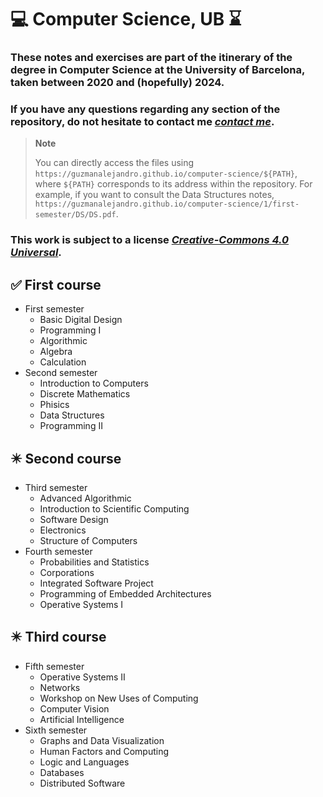 # :computer: Computer Science, UB :hourglass:
### These notes and exercises are part of the itinerary of the degree in Computer Science at the University of Barcelona, taken between 2020 and (hopefully) 2024.
### If you have any questions regarding any section of the repository, do not hesitate to contact me [*contact me*](alejandroguzman.dg@gmail.com).

> **Note**
> 
> You can directly access the files using `https://guzmanalejandro.github.io/computer-science/${PATH}`, where `${PATH}` corresponds to its address within the repository. For example, if you want to consult the Data Structures notes, `https://guzmanalejandro.github.io/computer-science/1/first-semester/DS/DS.pdf`.

### This work is subject to a license [*Creative-Commons 4.0 Universal*](https://creativecommons.org/licenses/by-nc-nd/4.0/deed.ca).

:white_check_mark: First course
 ---
- First semester
  - Basic Digital Design
  - Programming I
  - Algorithmic
  - Algebra
  - Calculation
- Second semester
  - Introduction to Computers
  - Discrete Mathematics
  - Phisics
  - Data Structures
  - Programming II

:eight_pointed_black_star: Second course
---
- Third semester
  - Advanced Algorithmic
  - Introduction to Scientific Computing
  - Software Design
  - Electronics
  - Structure of Computers
- Fourth semester
  - Probabilities and Statistics
  - Corporations
  - Integrated Software Project
  - Programming of Embedded Architectures
  - Operative Systems I

:eight_pointed_black_star: Third course
---
- Fifth semester
  - Operative Systems II
  - Networks
  - Workshop on New Uses of Computing
  - Computer Vision
  - Artificial Intelligence
- Sixth semester
  - Graphs and Data Visualization
  - Human Factors and Computing
  - Logic and Languages
  - Databases
  - Distributed Software
